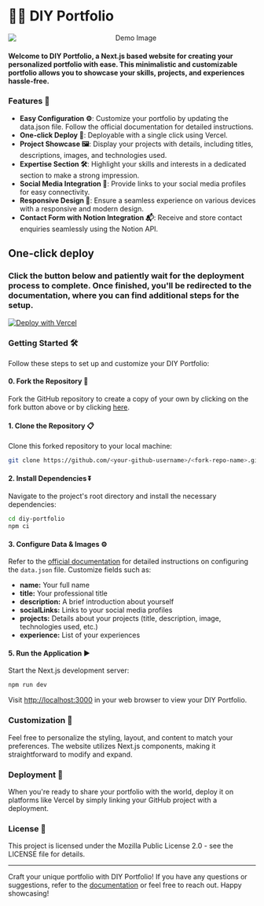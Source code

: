 # 👨‍💻 DIY Portfolio

<p align="center">
  <img src="https://i.ibb.co/wLrJDLZ/demo-diy-portfolio.png" alt="Demo Image" style="display:block; margin:auto;">
</p>


#### Welcome to DIY Portfolio, a Next.js based website for creating your personalized portfolio with ease. This minimalistic and customizable portfolio allows you to showcase your skills, projects, and experiences hassle-free.

### Features 🌟

- **Easy Configuration ⚙️**: Customize your portfolio by updating the data.json file. Follow the official documentation for detailed instructions.
- **One-click Deploy 🚚**: Deployable with a single click using Vercel.
- **Project Showcase 🖼️**: Display your projects with details, including titles, descriptions, images, and technologies used.
- **Expertise Section 🛠️**: Highlight your skills and interests in a dedicated section to make a strong impression.
- **Social Media Integration 📱**: Provide links to your social media profiles for easy connectivity.
- **Responsive Design 📐**: Ensure a seamless experience on various devices with a responsive and modern design.
- **Contact Form with Notion Integration 📬**: Receive and store contact enquiries seamlessly using the Notion API.

## One-click deploy

### Click the button below and patiently wait for the deployment process to complete. Once finished, you'll be redirected to the documentation, where you can find additional steps for the setup.

[![Deploy with Vercel](https://vercel.com/button)](https://vercel.com/new/clone?repository-url=https%3A%2F%2Fgithub.com%2FManishReddyN%2Fdiy-portfolio&env=NOTION_API_KEY,NOTION_DB_ID,NOTION_USER_ID&envDescription=Notion%20API%20key%2C%20DB%20ID%20and%20User%20ID%20needed%20for%20the%20contact%20form%20population.%20Click%20on%20Learn%20More%20for%20more%20information.&envLink=https%3A%2F%2Fdocs.nmreddy.me%2Fdiy-portfolio%2Fadding-env-variables&project-name=my-portfolio&repository-name=my-portfolio&redirect-url=https%3A%2F%2Fdocs.nmreddy.me%2Fdiy-portfolio%2F&demo-title=Demo%20Portfolio&demo-description=A%20sample%20portfolio%20deployed%20on%20vercel.&demo-url=https%3A%2F%2Fdiy-portfolio-sample.vercel.app%2F&demo-image=https%3A%2F%2Fi.ibb.co%2FwLrJDLZ%2Fdemo-diy-portfolio.png)

### Getting Started 🛠️

Follow these steps to set up and customize your DIY Portfolio:

#### 0. Fork the Repository 🍴

Fork the GitHub repository to create a copy of your own by clicking on the fork button above or by clicking [here](https://github.com/ManishReddyN/diy-portfolio/fork).

#### 1. Clone the Repository 📋

Clone this forked repository to your local machine:

```bash
git clone https://github.com/<your-github-username>/<fork-repo-name>.git
```

#### 2. Install Dependencies ⏬

Navigate to the project's root directory and install the necessary dependencies:

```bash
cd diy-portfolio
npm ci
```

#### 3. Configure Data & Images ⚙️

Refer to the [official documentation](https://docs.nmreddy.me/diy-portfolio/configuring-data.json) for detailed instructions on configuring the `data.json` file. Customize fields such as:

* **name:** Your full name
* **title:** Your professional title
* **description:** A brief introduction about yourself
* **socialLinks:** Links to your social media profiles
* **projects:** Details about your projects (title, description, image, technologies used, etc.)
* **experience:** List of your experiences

#### 5. Run the Application ▶️

Start the Next.js development server:

```bash
npm run dev
```

Visit [http://localhost:3000](http://localhost:3000) in your web browser to view your DIY Portfolio.

### Customization 🎨

Feel free to personalize the styling, layout, and content to match your preferences. The website utilizes Next.js components, making it straightforward to modify and expand.

### Deployment 🚚

When you're ready to share your portfolio with the world, deploy it on platforms like Vercel by simply linking your GitHub project with a deployment.

### License 📝

This project is licensed under the Mozilla Public License 2.0 - see the LICENSE file for details.

***

Craft your unique portfolio with DIY Portfolio! If you have any questions or suggestions, refer to the [documentation](https://docs.nmreddy.me/diy-portfolio/) or feel free to reach out. Happy showcasing!
